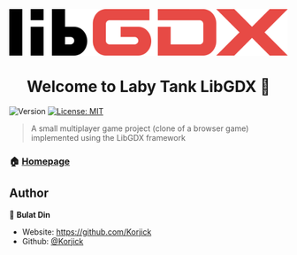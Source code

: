 <img align="center" alt="LibGDX" src="https://github.com/libgdx/libgdx/raw/master/libgdx_logo.svg" />

<h1 align="center">Welcome to Laby Tank LibGDX 👋</h1>
<p>
  <img alt="Version" src="https://img.shields.io/badge/version-1.0-blue.svg?cacheSeconds=2592000" />
  <a href="#" target="_blank">
    <img alt="License: MIT" src="https://img.shields.io/badge/License-MIT-yellow.svg" />
  </a>
</p>

> A small multiplayer game project (clone of a browser game) implemented using the LibGDX framework

### 🏠 [Homepage](https://github.com/Korjick/LabyTank-LibGDX-Edition)

## Author

👤 **Bulat Din**

* Website: https://github.com/Korjick
* Github: [@Korjick](https://github.com/Korjick)

